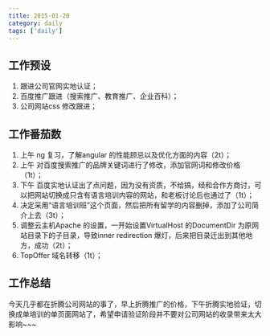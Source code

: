 ```yaml
---
title: 2015-01-20
category: daily
tags: ['daily']
---
```


## 工作预设
1. 跟进公司官网实地认证；
2. 百度推广跟进（搜索推广、教育推广、企业百科）；
3. 公司网站css 修改跟进；

## 工作番茄数
1. 上午 ng 复习，了解angular 的性能顾忌以及优化方面的内容（2t）；
2. 上午 对百度搜索推广的品牌关键词进行了修改，添加官网词和修改价格（1t）；
3. 下午 百度实地认证出了点问题，因为没有资质，不给搞，经和合作方商讨，可以把网站切换成只含有语言培训内容的网站，和老板讨论后也通过了（1t）；
4. 决定采用“语言培训班”这个页面，然后把所有留学的内容删掉，添加了公司简介上去（3t）；
5. 调整云主机Apache 的设置，一开始设置VirtualHost 的DocumentDir 为原网站目录下的子目录，导致inner redirection 爆灯，后来把目录迁出到其他地方，成功（2t）；
6. TopOffer 域名转移（1t）；

## 工作总结
今天几乎都在折腾公司网站的事了，早上折腾推广的价格，下午折腾实地验证，切换成单培训的单页面网站了，希望申请验证阶段并不要对公司网站的收录带来太大影响~~~
